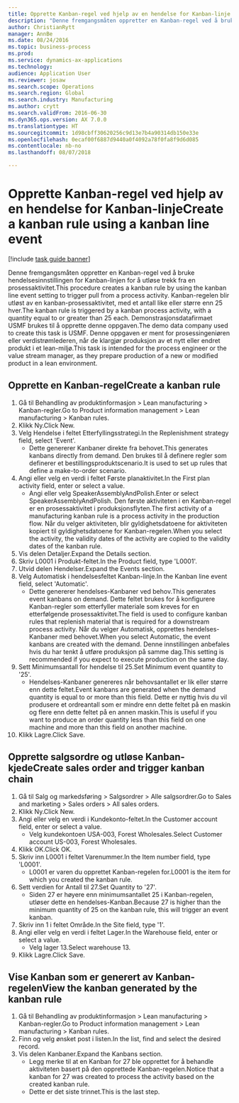 ```yaml
--- 
title: Opprette Kanban-regel ved hjelp av en hendelse for Kanban-linje
description: "Denne fremgangsmåten oppretter en Kanban-regel ved å bruke hendelsesinnstillingen for Kanban-linjen for å utløse trekk fra en prosessaktivitet."
author: ChristianRytt
manager: AnnBe
ms.date: 08/24/2016
ms.topic: business-process
ms.prod: 
ms.service: dynamics-ax-applications
ms.technology: 
audience: Application User
ms.reviewer: josaw
ms.search.scope: Operations
ms.search.region: Global
ms.search.industry: Manufacturing
ms.author: crytt
ms.search.validFrom: 2016-06-30
ms.dyn365.ops.version: AX 7.0.0
ms.translationtype: HT
ms.sourcegitcommit: 1d98cbff30620256c9d13e7b4a90314db150e33e
ms.openlocfilehash: 0ecaf00f6887d9440a0f4092a78f0fa8f9d6d085
ms.contentlocale: nb-no
ms.lasthandoff: 08/07/2018

---
```

# <a name="create-a-kanban-rule-using-a-kanban-line-event"></a><span data-ttu-id="070ff-103">Opprette Kanban-regel ved hjelp av en hendelse for Kanban-linje</span><span class="sxs-lookup"><span data-stu-id="070ff-103">Create a kanban rule using a kanban line event</span></span>

[!include [task guide banner](../../includes/task-guide-banner.md)]

<span data-ttu-id="070ff-104">Denne fremgangsmåten oppretter en Kanban-regel ved å bruke hendelsesinnstillingen for Kanban-linjen for å utløse trekk fra en prosessaktivitet.</span><span class="sxs-lookup"><span data-stu-id="070ff-104">This procedure creates a kanban rule by using the kanban line event setting to trigger pull from a process activity.</span></span> <span data-ttu-id="070ff-105">Kanban-regelen blir utløst av en kanban-prosessaktivitet, med et antall like eller større enn 25 hver.</span><span class="sxs-lookup"><span data-stu-id="070ff-105">The kanban rule is triggered by a kanban process activity, with a quantity equal to or greater than 25 each.</span></span> <span data-ttu-id="070ff-106">Demonstrasjonsdatafirmaet USMF brukes til å opprette denne oppgaven.</span><span class="sxs-lookup"><span data-stu-id="070ff-106">The demo data company used to create this task is USMF.</span></span> <span data-ttu-id="070ff-107">Denne oppgaven er ment for prosessingeniøren eller verdistrømlederen, når de klargjør produksjon av et nytt eller endret produkt i et lean-miljø.</span><span class="sxs-lookup"><span data-stu-id="070ff-107">This task is intended for the process engineer or the value stream manager, as they prepare production of a new or modified product in a lean environment.</span></span>


## <a name="create-a-kanban-rule"></a><span data-ttu-id="070ff-108">Opprette en Kanban-regel</span><span class="sxs-lookup"><span data-stu-id="070ff-108">Create a kanban rule</span></span>
1. <span data-ttu-id="070ff-109">Gå til Behandling av produktinformasjon > Lean manufacturing > Kanban-regler.</span><span class="sxs-lookup"><span data-stu-id="070ff-109">Go to Product information management > Lean manufacturing > Kanban rules.</span></span>
2. <span data-ttu-id="070ff-110">Klikk Ny.</span><span class="sxs-lookup"><span data-stu-id="070ff-110">Click New.</span></span>
3. <span data-ttu-id="070ff-111">Velg Hendelse i feltet Etterfyllingsstrategi.</span><span class="sxs-lookup"><span data-stu-id="070ff-111">In the Replenishment strategy field, select 'Event'.</span></span>
    * <span data-ttu-id="070ff-112">Dette genererer Kanbaner direkte fra behovet.</span><span class="sxs-lookup"><span data-stu-id="070ff-112">This generates kanbans directly from demand.</span></span> <span data-ttu-id="070ff-113">Den brukes til å definere regler som definerer et bestillingsproduktscenario.</span><span class="sxs-lookup"><span data-stu-id="070ff-113">It is used to set up rules that define a make-to-order scenario.</span></span>  
4. <span data-ttu-id="070ff-114">Angi eller velg en verdi i feltet Første planaktivitet.</span><span class="sxs-lookup"><span data-stu-id="070ff-114">In the First plan activity field, enter or select a value.</span></span>
    * <span data-ttu-id="070ff-115">Angi eller velg SpeakerAssemblyAndPolish.</span><span class="sxs-lookup"><span data-stu-id="070ff-115">Enter or select SpeakerAssemblyAndPolish.</span></span> <span data-ttu-id="070ff-116">Den første aktiviteten i en Kanban-regel er en prosessaktivitet i produksjonsflyten.</span><span class="sxs-lookup"><span data-stu-id="070ff-116">The first activity of a manufacturing kanban rule is a process activity in the production flow.</span></span> <span data-ttu-id="070ff-117">Når du velger aktiviteten, blir gyldighetsdatoene for aktiviteten kopiert til gyldighetsdatoene for Kanban-regelen.</span><span class="sxs-lookup"><span data-stu-id="070ff-117">When you select the activity, the validity dates of the activity are copied to the validity dates of the kanban rule.</span></span>  
5. <span data-ttu-id="070ff-118">Vis delen Detaljer.</span><span class="sxs-lookup"><span data-stu-id="070ff-118">Expand the Details section.</span></span>
6. <span data-ttu-id="070ff-119">Skriv L0001 i Produkt-feltet.</span><span class="sxs-lookup"><span data-stu-id="070ff-119">In the Product field, type 'L0001'.</span></span>
7. <span data-ttu-id="070ff-120">Utvid delen Hendelser.</span><span class="sxs-lookup"><span data-stu-id="070ff-120">Expand the Events section.</span></span>
8. <span data-ttu-id="070ff-121">Velg Automatisk i hendelsesfeltet Kanban-linje.</span><span class="sxs-lookup"><span data-stu-id="070ff-121">In the Kanban line event field, select 'Automatic'.</span></span>
    * <span data-ttu-id="070ff-122">Dette genererer hendelses-Kanbaner ved behov.</span><span class="sxs-lookup"><span data-stu-id="070ff-122">This generates event kanbans on demand.</span></span>  <span data-ttu-id="070ff-123">Dette feltet brukes for å konfigurere Kanban-regler som etterfyller materiale som kreves for en etterfølgende prosessaktivitet.</span><span class="sxs-lookup"><span data-stu-id="070ff-123">The field is used to configure kanban rules that replenish material that is required for a downstream process activity.</span></span> <span data-ttu-id="070ff-124">Når du velger Automatisk, opprettes hendelses-Kanbaner med behovet.</span><span class="sxs-lookup"><span data-stu-id="070ff-124">When you select Automatic, the event kanbans are created with the demand.</span></span> <span data-ttu-id="070ff-125">Denne innstillingen anbefales hvis du har tenkt å utføre produksjon på samme dag.</span><span class="sxs-lookup"><span data-stu-id="070ff-125">This setting is recommended if you expect to execute production on the same day.</span></span>  
9. <span data-ttu-id="070ff-126">Sett Minimumsantall for hendelse til 25.</span><span class="sxs-lookup"><span data-stu-id="070ff-126">Set Minimum event quantity to '25'.</span></span>
    * <span data-ttu-id="070ff-127">Hendelses-Kanbaner genereres når behovsantallet er lik eller større enn dette feltet.</span><span class="sxs-lookup"><span data-stu-id="070ff-127">Event kanbans are generated when the demand quantity is equal to or more than this field.</span></span> <span data-ttu-id="070ff-128">Dette er nyttig hvis du vil produsere et ordreantall som er mindre enn dette feltet på en maskin og flere enn dette feltet på en annen maskin.</span><span class="sxs-lookup"><span data-stu-id="070ff-128">This is useful if you want to produce an order quantity less than this field on one machine and more than this field on another machine.</span></span>  
10. <span data-ttu-id="070ff-129">Klikk Lagre.</span><span class="sxs-lookup"><span data-stu-id="070ff-129">Click Save.</span></span>

## <a name="create-sales-order-and-trigger-kanban-chain"></a><span data-ttu-id="070ff-130">Opprette salgsordre og utløse Kanban-kjede</span><span class="sxs-lookup"><span data-stu-id="070ff-130">Create sales order and trigger kanban chain</span></span>
1. <span data-ttu-id="070ff-131">Gå til Salg og markedsføring > Salgsordrer > Alle salgsordrer.</span><span class="sxs-lookup"><span data-stu-id="070ff-131">Go to Sales and marketing > Sales orders > All sales orders.</span></span>
2. <span data-ttu-id="070ff-132">Klikk Ny.</span><span class="sxs-lookup"><span data-stu-id="070ff-132">Click New.</span></span>
3. <span data-ttu-id="070ff-133">Angi eller velg en verdi i Kundekonto-feltet.</span><span class="sxs-lookup"><span data-stu-id="070ff-133">In the Customer account field, enter or select a value.</span></span>
    * <span data-ttu-id="070ff-134">Velg kundekontoen USA-003, Forest Wholesales.</span><span class="sxs-lookup"><span data-stu-id="070ff-134">Select Customer account US-003, Forest Wholesales.</span></span>  
4. <span data-ttu-id="070ff-135">Klikk OK.</span><span class="sxs-lookup"><span data-stu-id="070ff-135">Click OK.</span></span>
5. <span data-ttu-id="070ff-136">Skriv inn L0001 i feltet Varenummer.</span><span class="sxs-lookup"><span data-stu-id="070ff-136">In the Item number field, type 'L0001'.</span></span>
    * <span data-ttu-id="070ff-137">L0001 er varen du opprettet Kanban-regelen for.</span><span class="sxs-lookup"><span data-stu-id="070ff-137">L0001 is the item for which you created the kanban rule.</span></span>  
6. <span data-ttu-id="070ff-138">Sett verdien for Antall til 27.</span><span class="sxs-lookup"><span data-stu-id="070ff-138">Set Quantity to '27'.</span></span>
    * <span data-ttu-id="070ff-139">Siden 27 er høyere enn minimumsantallet 25 i Kanban-regelen, utløser dette en hendelses-Kanban.</span><span class="sxs-lookup"><span data-stu-id="070ff-139">Because 27 is higher than the minimum quantity of 25 on the kanban rule, this will trigger an event kanban.</span></span>  
7. <span data-ttu-id="070ff-140">Skriv inn 1 i feltet Område.</span><span class="sxs-lookup"><span data-stu-id="070ff-140">In the Site field, type '1'.</span></span>
8. <span data-ttu-id="070ff-141">Angi eller velg en verdi i feltet Lager.</span><span class="sxs-lookup"><span data-stu-id="070ff-141">In the Warehouse field, enter or select a value.</span></span>
    * <span data-ttu-id="070ff-142">Velg lager 13.</span><span class="sxs-lookup"><span data-stu-id="070ff-142">Select warehouse 13.</span></span>  
9. <span data-ttu-id="070ff-143">Klikk Lagre.</span><span class="sxs-lookup"><span data-stu-id="070ff-143">Click Save.</span></span>

## <a name="view-the-kanban-generated-by-the-kanban-rule"></a><span data-ttu-id="070ff-144">Vise Kanban som er generert av Kanban-regelen</span><span class="sxs-lookup"><span data-stu-id="070ff-144">View the kanban generated by the kanban rule</span></span>
1. <span data-ttu-id="070ff-145">Gå til Behandling av produktinformasjon > Lean manufacturing > Kanban-regler.</span><span class="sxs-lookup"><span data-stu-id="070ff-145">Go to Product information management > Lean manufacturing > Kanban rules.</span></span>
2. <span data-ttu-id="070ff-146">Finn og velg ønsket post i listen.</span><span class="sxs-lookup"><span data-stu-id="070ff-146">In the list, find and select the desired record.</span></span>
3. <span data-ttu-id="070ff-147">Vis delen Kanbaner.</span><span class="sxs-lookup"><span data-stu-id="070ff-147">Expand the Kanbans section.</span></span>
    * <span data-ttu-id="070ff-148">Legg merke til at en Kanban for 27 ble opprettet for å behandle aktiviteten basert på den opprettede Kanban-regelen.</span><span class="sxs-lookup"><span data-stu-id="070ff-148">Notice that a kanban for 27 was created to process the  activity based on the created kanban rule.</span></span>  
    * <span data-ttu-id="070ff-149">Dette er det siste trinnet.</span><span class="sxs-lookup"><span data-stu-id="070ff-149">This is the last step.</span></span>  


